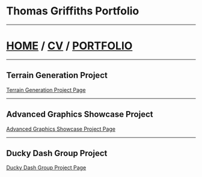 # Thomas Griffiths Portfolio
---
# [HOME](https://thomasgriffiths12.github.io) / [CV](https://thomasgriffiths12.github.io/CV) / [PORTFOLIO](https://thomasgriffiths12.github.io/Portfolio)
---
## Terrain Generation Project
[Terrain Generation Project Page](https://thomasgriffiths12.github.io/TerrainGeneration)

---
## Advanced Graphics Showcase Project
[Advanced Graphics Showcase Project Page](https://thomasgriffiths12.github.io/AdvancedGraphics)

---
## Ducky Dash Group Project
[Ducky Dash Group Project Page](https://thomasgriffiths12.github.io/DuckyDash)
